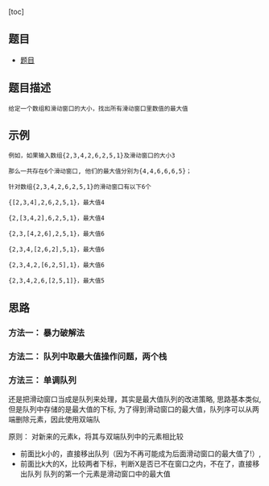 [toc]

## 题目
- [题目](https://blog.csdn.net/gatieme/article/details/51915826)

## 题目描述
```text
给定一个数组和滑动窗口的大小，找出所有滑动窗口里数值的最大值
```

## 示例
```text
例如，如果输入数组{2,3,4,2,6,2,5,1}及滑动窗口的大小3

那么一共存在6个滑动窗口, 他们的最大值分别为{4,4,6,6,6,5}；

针对数组{2,3,4,2,6,2,5,1}的滑动窗口有以下6个

{[2,3,4],2,6,2,5,1}，最大值4

{2,[3,4,2],6,2,5,1}，最大值4

{2,3,[4,2,6],2,5,1}，最大值6

{2,3,4,[2,6,2],5,1}，最大值6

{2,3,4,2,[6,2,5],1}，最大值6

{2,3,4,2,6,[2,5,1]}，最大值5
```

## 思路
### 方法一： 暴力破解法

### 方法二： 队列中取最大值操作问题，两个栈

### 方法三： 单调队列
还是把滑动窗口当成是队列来处理，其实是最大值队列的改进策略, 思路基本类似, 但是队列中存储的是最大值的下标, 为了得到滑动窗口的最大值，队列序可以从两端删除元素，因此使用双端队

原则： 
对新来的元素k，将其与双端队列中的元素相比较
- 前面比k小的，直接移出队列（因为不再可能成为后面滑动窗口的最大值了!）,
- 前面比k大的X，比较两者下标，判断X是否已不在窗口之内，不在了，直接移出队列
队列的第一个元素是滑动窗口中的最大值 